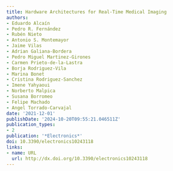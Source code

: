 ```yaml
---
title: Hardware Architectures for Real-Time Medical Imaging
authors:
- Eduardo Alcaín
- Pedro R. Fernández
- Rubén Nieto
- Antonio S. Montemayor
- Jaime Vilas
- Adrian Galiana-Bordera
- Pedro Miguel Martinez-Girones
- Carmen Prieto-de-la-Lastra
- Borja Rodriguez-Vila
- Marina Bonet
- Cristina Rodriguez-Sanchez
- Imene Yahyaoui
- Norberto Malpica
- Susana Borromeo
- Felipe Machado
- Angel Torrado-Carvajal
date: '2021-12-01'
publishDate: '2024-10-20T09:55:21.046511Z'
publication_types:
- 2
publication: '*Electronics*'
doi: 10.3390/electronics10243118
links:
- name: URL
  url: http://dx.doi.org/10.3390/electronics10243118
---
```

